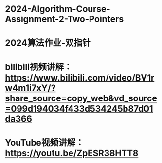 # 2024-Algorithm-Course-Assignment-2-Two-Pointers
# 2024算法作业-双指针
# bilibili视频讲解：https://www.bilibili.com/video/BV1rw4m1i7xY/?share_source=copy_web&vd_source=099d194034f433d534245b87d01da366
# YouTube视频讲解：https://youtu.be/ZpESR38HTT8
